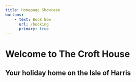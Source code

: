 ```yaml
---
title: Homepage Showcase
buttons:
    - text: Book Now
      url: /booking
      primary: true
---
```


# Welcome to The Croft House
## Your holiday home on the Isle of Harris



